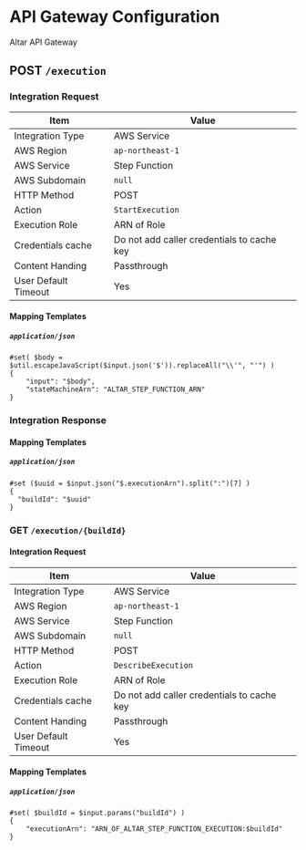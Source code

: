 # API Gateway Configuration

Altar API Gateway

## POST `/execution`

### Integration Request

| Item                 | Value                                      |
| -------------------- | ------------------------------------------ |
| Integration Type     | AWS Service                                |
| AWS Region           | `ap-northeast-1`                           |
| AWS Service          | Step Function                              |
| AWS Subdomain        | `null`                                     |
| HTTP Method          | POST                                       |
| Action               | `StartExecution`                           |
| Execution Role       | ARN of Role                                |
| Credentials cache    | Do not add caller credentials to cache key |
| Content Handing      | Passthrough                                |
| User Default Timeout | Yes                                        |

#### Mapping Templates

##### `application/json`

```
#set( $body = $util.escapeJavaScript($input.json('$')).replaceAll("\\'", "'") )
{
    "input": "$body",
    "stateMachineArn": "ALTAR_STEP_FUNCTION_ARN"
}
```

### Integration Response

#### Mapping Templates

##### `application/json`

```
#set ($uuid = $input.json("$.executionArn").split(":")[7] )
{
  "buildId": "$uuid"
}
```

### GET `/execution/{buildId}`

#### Integration Request

| Item                 | Value                                      |
| -------------------- | ------------------------------------------ |
| Integration Type     | AWS Service                                |
| AWS Region           | `ap-northeast-1`                           |
| AWS Service          | Step Function                              |
| AWS Subdomain        | `null`                                     |
| HTTP Method          | POST                                       |
| Action               | `DescribeExecution`                        |
| Execution Role       | ARN of Role                                |
| Credentials cache    | Do not add caller credentials to cache key |
| Content Handing      | Passthrough                                |
| User Default Timeout | Yes                                        |

#### Mapping Templates

##### `application/json`

```
#set( $buildId = $input.params("buildId") )
{
    "executionArn": "ARN_OF_ALTAR_STEP_FUNCTION_EXECUTION:$buildId"
}
```
